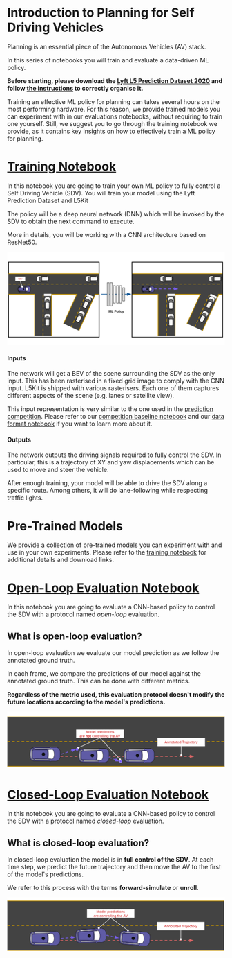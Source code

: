 # Introduction to Planning for Self Driving Vehicles
Planning is an essential piece of the Autonomous Vehicles (AV) stack.

In this series of notebooks you will train and evaluate a data-driven ML policy.

**Before starting, please download the [Lyft L5 Prediction Dataset 2020](https://self-driving.lyft.com/level5/prediction/) and follow [the instructions](https://github.com/lyft/l5kit#download-the-datasets) to correctly organise it.**

Training an effective ML policy for planning can takes several hours on the most performing hardware.
For this reason, we provide trained models you can experiment with in our evaluations notebooks,
without requiring to train one yourself. Still, we suggest you to go through the training notebook we provide,
as it contains key insights on how to effectively train a ML policy for planning.

# [Training Notebook](./train.ipynb)

In this notebook you are going to train your own ML policy to fully control a Self Driving Vehicle (SDV). You will train your model using the Lyft Prediction Dataset and L5Kit


The policy will be a deep neural network (DNN) which will be invoked by the SDV to obtain the next command to execute.

More in details, you will be working with a CNN architecture based on ResNet50.

![model](../../images/planning/model.svg)


#### Inputs
The network will get a BEV of the scene surrounding the SDV as the only input. This has been rasterised in a fixed grid image to comply with the CNN input. L5Kit is shipped with various rasterisers. Each one of them captures different aspects of the scene (e.g. lanes or satellite view).

This input representation is very similar to the one used in the [prediction competition](https://www.kaggle.com/c/lyft-motion-prediction-autonomous-vehicles/overview). Please refer to our [competition baseline notebook](../agent_motion_prediction/agent_motion_prediction.ipynb) and our [data format notebook](../visualisation/visualise_data.ipynb) if you want to learn more about it.

#### Outputs
The network outputs the driving signals required to fully control the SDV. In particular, this is a trajectory of XY and yaw displacements which can be used to move and steer the vehicle.

After enough training, your model will be able to drive the SDV along a specific route. Among others, it will do lane-following while respecting traffic lights.

# Pre-Trained Models
We provide a collection of pre-trained models you can experiment with and use in your own experiments.
Please refer to the [training notebook](./train.ipynb) for additional details and download links.

# [Open-Loop Evaluation Notebook](./open_loop_test.ipynb)

In this notebook you are going to evaluate a CNN-based policy to control the SDV with a protocol named *open-loop* evaluation.

## What is open-loop evaluation?
In open-loop evaluation we evaluate our model prediction as we follow the annotated ground truth.

In each frame, we compare the predictions of our model against the annotated ground truth. This can be done with different metrics.

**Regardless of the metric used, this evaluation protocol doesn't modify the future locations according to the model's predictions.**

![open-loop](../../images/planning/open-loop.svg)


# [Closed-Loop Evaluation Notebook](./closed_loop_test.ipynb)
In this notebook you are going to evaluate a CNN-based policy to control the SDV with a protocol named *closed-loop* evaluation.

## What is closed-loop evaluation?
In closed-loop evaluation the model is in **full control of the SDV**. At each time step, we predict the future trajectory and then move the AV to the first of the model's predictions. 

We refer to this process with the terms **forward-simulate** or **unroll**.

![closed-loop](../../images/planning/closed-loop.svg)
